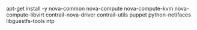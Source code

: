 apt-get install -y nova-common nova-compute nova-compute-kvm nova-compute-libvirt contrail-nova-driver contrail-utils puppet python-netifaces libguestfs-tools ntp
